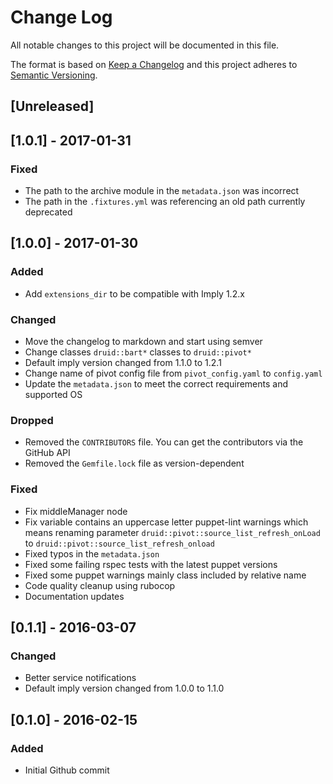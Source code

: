 # Change Log
All notable changes to this project will be documented in this file.

The format is based on [Keep a Changelog](http://keepachangelog.com/)
and this project adheres to [Semantic Versioning](http://semver.org/).

## [Unreleased]

## [1.0.1] - 2017-01-31
### Fixed
- The path to the archive module in the `metadata.json` was incorrect
- The path in the `.fixtures.yml` was referencing an old path currently
  deprecated

## [1.0.0] - 2017-01-30
### Added
- Add `extensions_dir` to be compatible with Imply 1.2.x

### Changed
- Move the changelog to markdown and start using semver
- Change classes `druid::bart*` classes to `druid::pivot*`
- Default imply version changed from 1.1.0 to 1.2.1
- Change name of pivot config file from `pivot_config.yaml` to `config.yaml`
- Update the `metadata.json` to meet the correct requirements and supported OS

### Dropped
- Removed the `CONTRIBUTORS` file. You can get the contributors via the GitHub API
- Removed the `Gemfile.lock` file as version-dependent

### Fixed
- Fix middleManager node
- Fix variable contains an uppercase letter puppet-lint warnings which means
  renaming parameter `druid::pivot::source_list_refresh_onLoad` to
  `druid::pivot::source_list_refresh_onload`
- Fixed typos in the `metadata.json`
- Fixed some failing rspec tests with the latest puppet versions
- Fixed some puppet warnings mainly class included by relative name
- Code quality cleanup using rubocop
- Documentation updates

## [0.1.1] - 2016-03-07
### Changed
- Better service notifications
- Default imply version changed from 1.0.0 to 1.1.0

## [0.1.0] - 2016-02-15
### Added
- Initial Github commit
